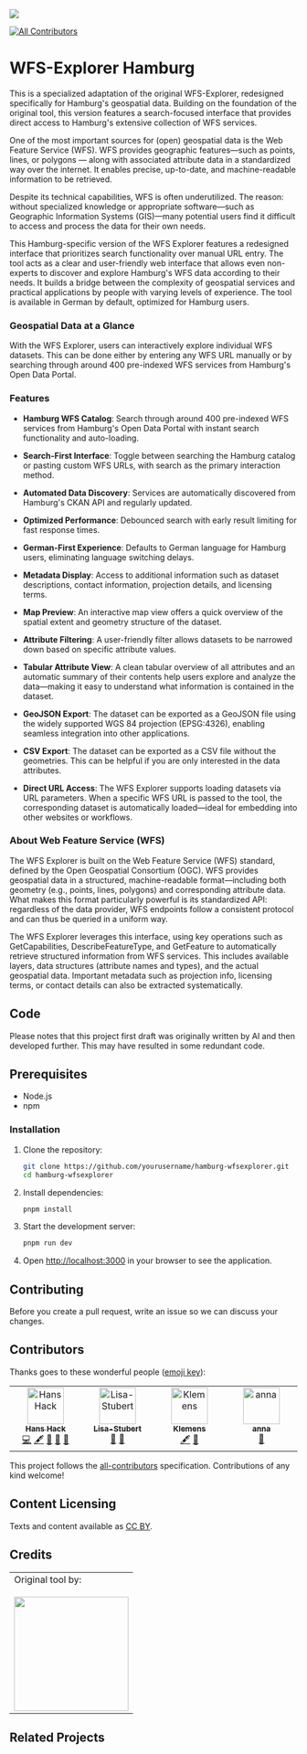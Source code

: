 ![](https://img.shields.io/badge/Built%20with%20%E2%9D%A4%EF%B8%8F-at%20Technologiestiftung%20Berlin-blue)

<!-- ALL-CONTRIBUTORS-BADGE:START - Do not remove or modify this section -->

[![All Contributors](https://img.shields.io/badge/all_contributors-0-orange.svg?style=flat-square)](#contributors-)

<!-- ALL-CONTRIBUTORS-BADGE:END -->

# WFS-Explorer Hamburg

This is a specialized adaptation of the original WFS-Explorer, redesigned specifically for Hamburg's geospatial data. Building on the foundation of the original tool, this version features a search-focused interface that provides direct access to Hamburg's extensive collection of WFS services.

One of the most important sources for (open) geospatial data is the Web Feature Service (WFS). WFS provides geographic features—such as points, lines, or polygons — along with associated attribute data in a standardized way over the internet. It enables precise, up-to-date, and machine-readable information to be retrieved.

Despite its technical capabilities, WFS is often underutilized. The reason: without specialized knowledge or appropriate software—such as Geographic Information Systems (GIS)—many potential users find it difficult to access and process the data for their own needs.

This Hamburg-specific version of the WFS Explorer features a redesigned interface that prioritizes search functionality over manual URL entry. The tool acts as a clear and user-friendly web interface that allows even non-experts to discover and explore Hamburg's WFS data according to their needs. It builds a bridge between the complexity of geospatial services and practical applications by people with varying levels of experience. The tool is available in German by default, optimized for Hamburg users.

### Geospatial Data at a Glance

With the WFS Explorer, users can interactively explore individual WFS datasets. This can be done either by entering any WFS URL manually or by searching through around 400 pre-indexed WFS services from Hamburg's Open Data Portal.

### Features

- **Hamburg WFS Catalog**: Search through around 400 pre-indexed WFS services from Hamburg's Open Data Portal with instant search functionality and auto-loading.

- **Search-First Interface**: Toggle between searching the Hamburg catalog or pasting custom WFS URLs, with search as the primary interaction method.

- **Automated Data Discovery**: Services are automatically discovered from Hamburg's CKAN API and regularly updated.

- **Optimized Performance**: Debounced search with early result limiting for fast response times.

- **German-First Experience**: Defaults to German language for Hamburg users, eliminating language switching delays.

- **Metadata Display**: Access to additional information such as dataset descriptions, contact information, projection details, and licensing terms.

- **Map Preview**: An interactive map view offers a quick overview of the spatial extent and geometry structure of the dataset.

- **Attribute Filtering**: A user-friendly filter allows datasets to be narrowed down based on specific attribute values.

- **Tabular Attribute View**: A clean tabular overview of all attributes and an automatic summary of their contents help users explore and analyze the data—making it easy to understand what information is contained in the dataset.

- **GeoJSON Export**: The dataset can be exported as a GeoJSON file using the widely supported WGS 84 projection (EPSG:4326), enabling seamless integration into other applications.

- **CSV Export**: The dataset can be exported as a CSV file without the geometries. This can be helpful if you are only interested in the data attributes.

- **Direct URL Access**: The WFS Explorer supports loading datasets via URL parameters. When a specific WFS URL is passed to the tool, the corresponding dataset is automatically loaded—ideal for embedding into other websites or workflows.

### About Web Feature Service (WFS)

The WFS Explorer is built on the Web Feature Service (WFS) standard, defined by the Open Geospatial Consortium (OGC). WFS provides geospatial data in a structured, machine-readable format—including both geometry (e.g., points, lines, polygons) and corresponding attribute data. What makes this format particularly powerful is its standardized API: regardless of the data provider, WFS endpoints follow a consistent protocol and can thus be queried in a uniform way.

The WFS Explorer leverages this interface, using key operations such as GetCapabilities, DescribeFeatureType, and GetFeature to automatically retrieve structured information from WFS services. This includes available layers, data structures (attribute names and types), and the actual geospatial data. Important metadata such as projection info, licensing terms, or contact details can also be extracted systematically.

## Code

Please notes that this project first draft was originally written by AI and then developed further. This may have resulted in some redundant code.

## Prerequisites

- Node.js
- npm

### Installation

1. Clone the repository:

   ```bash
   git clone https://github.com/yourusername/hamburg-wfsexplorer.git
   cd hamburg-wfsexplorer
   ```

2. Install dependencies:

   ```bash
   pnpm install
   ```

3. Start the development server:

   ```bash
   pnpm run dev
   ```

4. Open [http://localhost:3000](http://localhost:3000) in your browser to see the application.

## Contributing

Before you create a pull request, write an issue so we can discuss your changes.

## Contributors

Thanks goes to these wonderful people ([emoji key](https://allcontributors.org/docs/en/emoji-key)):

<!-- ALL-CONTRIBUTORS-LIST:START - Do not remove or modify this section -->
<!-- prettier-ignore-start -->
<!-- markdownlint-disable -->
<table>
  <tbody>
    <tr>
      <td align="center" valign="top" width="14.28%"><a href="https://hanshack.com/"><img src="https://avatars.githubusercontent.com/u/8025164?v=4?s=64" width="64px;" alt="Hans Hack"/><br /><sub><b>Hans Hack</b></sub></a><br /><a href="https://github.com/technologiestiftung/odis-geoexplorer/commits?author=hanshack" title="Code">💻</a> <a href="#content-hanshack" title="Content">🖋</a> <a href="#data-hanshack" title="Data">🔣</a> <a href="https://github.com/technologiestiftung/odis-geoexplorer/commits?author=hanshack" title="Documentation">📖</a> <a href="#projectManagement-hanshack" title="Project Management">📆</a></td>
            <td align="center" valign="top" width="14.28%"><a href="https://github.com/Lisa-Stubert"><img src="https://avatars.githubusercontent.com/u/61182572?v=4?s=64" width="64px;" alt="Lisa-Stubert"/><br /><sub><b>Lisa-Stubert</b></sub></a><br /><a href="#review-Lisa-Stubert" title="Review">👀</a> <a href="#projectManagement-Lisa-Stubert" title="Project Management">📆</a></td>
            <td align="center" valign="top" width="14.28%"><a href="https://github.com/KlemensM"><img src="https://avatars.githubusercontent.com/u/98896505?v=4?s=64" width="64px;" alt="Klemens"/><br /><sub><b>Klemens</b></sub></a><br /><a href="#content-KlemensM" title="Content">🖋</a> <a href="#projectManagement-KlemensM" title="Project Management">📆</a></td>
      <td align="center" valign="top" width="14.28%"><a href="https://fhp.incom.org/profile/9200/projects"><img src="https://avatars.githubusercontent.com/u/46717848?v=4?s=64" width="64px;" alt="anna"/><br /><sub><b>anna</b></sub></a><br /><a href="#review-annameide" title="Review">👀</a></td>
    </tr>
  </tbody>
</table>

<!-- markdownlint-restore -->
<!-- prettier-ignore-end -->

<!-- ALL-CONTRIBUTORS-LIST:END -->

This project follows the [all-contributors](https://github.com/all-contributors/all-contributors) specification. Contributions of any kind welcome!

## Content Licensing

Texts and content available as [CC BY](https://creativecommons.org/licenses/by/3.0/de/).

## Credits

<table>
  <tr>
    <td>
      Original tool by: <a href="https://odis-berlin.de">
        <br />
        <br />
        <img width="200" src="https://logos.citylab-berlin.org/logo-odis-berlin.svg" />
      </a>
    </td>
  </tr>
</table>

## Related Projects

```

```
